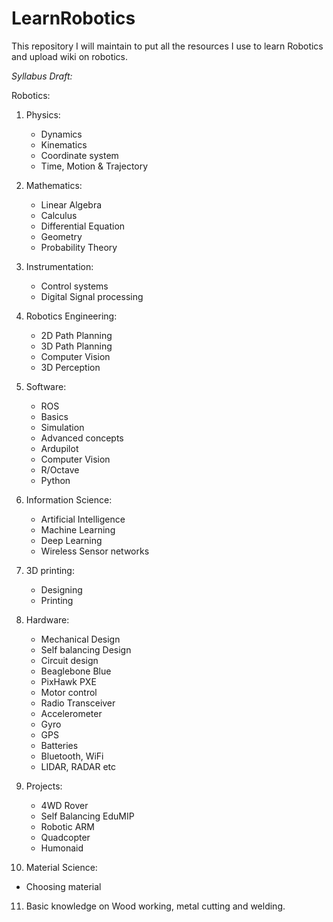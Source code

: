 # LearnRobotics
This repository I will maintain to put all the resources I use to learn Robotics and upload wiki on robotics.

*Syllabus Draft:*

Robotics: 
1. Physics: 
   * Dynamics 
   * Kinematics 
   * Coordinate system 
   * Time, Motion & Trajectory 
   
2. Mathematics: 
   * Linear Algebra 
   * Calculus 
   * Differential Equation 
   * Geometry 
   * Probability Theory
   
3. Instrumentation: 
   * Control systems
   * Digital Signal processing
   
4. Robotics Engineering:
   * 2D Path Planning
   * 3D Path Planning
   * Computer Vision
   * 3D Perception
   
5. Software: 
   * ROS 
   * Basics 
   * Simulation 
   * Advanced concepts 
   * Ardupilot 
   * Computer Vision 
   * R/Octave 
   * Python
   
6. Information Science:
   * Artificial Intelligence
   * Machine Learning
   * Deep Learning
   * Wireless Sensor networks
   
7. 3D printing: 
   * Designing 
   * Printing 
   
8. Hardware: 
   * Mechanical Design 
   * Self balancing Design 
   * Circuit design 
   * Beaglebone Blue 
   * PixHawk PXE 
   * Motor control 
   * Radio Transceiver 
   * Accelerometer 
   * Gyro 
   * GPS 
   * Batteries 
   * Bluetooth, WiFi
   * LIDAR, RADAR etc

9. Projects: 
   * 4WD Rover 
   * Self Balancing EduMIP 
   * Robotic ARM 
   * Quadcopter
   * Humonaid
	 
10. Material Science: 
   * Choosing material 
	 
11. Basic knowledge on Wood working, metal cutting and welding.

